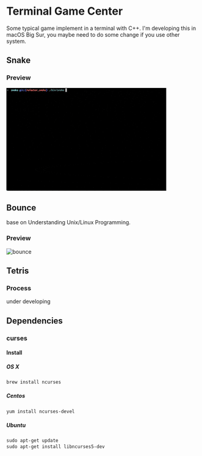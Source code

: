 # Terminal Game Center
Some typical game implement in a terminal with C++. I'm developing this in macOS Big Sur, you maybe need to do some change if you use other system.

## Snake

### Preview
![snake](snake/img/snake.gif)

## Bounce
base on Understanding Unix/Linux Programming.

### Preview
![bounce](bounce/img/bounce.gif)

## Tetris

### Process
under developing

## Dependencies

### curses

#### Install

##### OS X
```
brew install ncurses
```

##### Centos
`yum install ncurses-devel`

##### Ubuntu
```
sudo apt-get update
sudo apt-get install libncurses5-dev
```